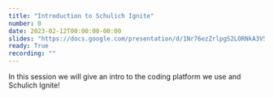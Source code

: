```yaml
---
title: "Introduction to Schulich Ignite"
number: 0
date: 2023-02-12T00:00:00-00:00
slides: "https://docs.google.com/presentation/d/1Nr76ezZrlpgS2LORNkA3V5H8pb_xpqrU1NYV8n1ImHY/edit?usp=sharing"
ready: True
recording: ""
---
```


In this session we will give an intro to the coding platform we use and Schulich Ignite!